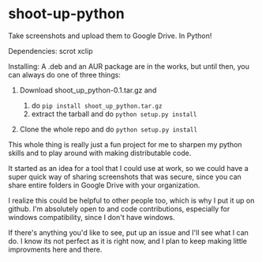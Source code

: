 # shoot-up-python
Take screenshots and upload them to Google Drive. In Python!

Dependencies:
scrot
xclip

Installing:
A .deb and an AUR package are in the works, but until then, you can always do
one of three things:
1. Download shoot_up_python-0.1.tar.gz and
   1. do `pip install shoot_up_python.tar.gz`
   2. extract the tarball and do `python setup.py install`

2. Clone the whole repo and do `python setup.py install`



This whole thing is really just a fun project for me to sharpen my python skills
and to play around with making distributable code.

It started as an idea for a tool that I could use at work, so we could have
a super quick way of sharing screenshots that was secure, since you can
share entire folders in Google Drive with your organization.

I realize this could be helpful to other people too, which is why I put it up on
github. I'm absolutely open to and code contributions, especially for windows
compatibility, since I don't have windows.

If there's anything you'd like to see, put up an issue and I'll see what I can
do. I know its not perfect as it is right now, and I plan to keep making little
improvments here and there.
